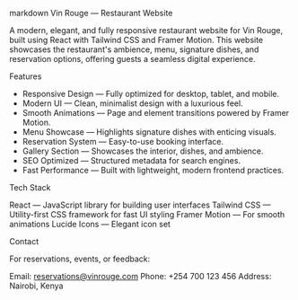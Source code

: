 markdown
Vin Rouge — Restaurant Website

A modern, elegant, and fully responsive restaurant website for Vin Rouge, built using React with Tailwind CSS and Framer Motion. This website showcases the restaurant's ambience, menu, signature dishes, and reservation options, offering guests a seamless digital experience.



 Features

- Responsive Design — Fully optimized for desktop, tablet, and mobile.
- Modern UI — Clean, minimalist design with a luxurious feel.
- Smooth Animations — Page and element transitions powered by Framer Motion.
- Menu Showcase — Highlights signature dishes with enticing visuals.
- Reservation System — Easy-to-use booking interface.
- Gallery Section — Showcases the interior, dishes, and ambience.
- SEO Optimized — Structured metadata for search engines.
- Fast Performance — Built with lightweight, modern frontend practices.



 Tech Stack

React — JavaScript library for building user interfaces
 Tailwind CSS — Utility-first CSS framework for fast UI styling
Framer Motion — For smooth animations
Lucide Icons — Elegant icon set



 Contact

For reservations, events, or feedback:

 Email: [reservations@vinrouge.com](mailto:reservations@vinrouge.com)
 Phone: +254 700 123 456
 Address: Nairobi, Kenya




